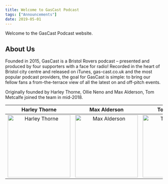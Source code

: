 ```yaml
---
title: Welcome to GasCast Podcast
tags: ["Announcements"]
date: 2019-05-01
---
```


Welcome to the GasCast Podcast website.

<script async src="//pagead2.googlesyndication.com/pagead/js/adsbygoogle.js"></script>
<!-- GasCast Blog Ad -->
<ins class="adsbygoogle"
     style="display:block"
     data-ad-client="ca-pub-8805482732507166"
     data-ad-slot="7113725307"
     data-ad-format="auto"
     data-full-width-responsive="true"></ins>
<script>
(adsbygoogle = window.adsbygoogle || []).push({});
</script>

<!--more--> 

## About Us

Founded in 2015, GasCast is a Bristol Rovers podcast – presented and produced by four supporters with a face for radio! Recorded in the heart of Bristol city centre and released on iTunes, gas-cast.co.uk and the most popular podcast providers, the goal for GasCast is simple: to bring our fellow fans a from-the-terrace view of all the latest on and off-pitch events.

Originally founded by Harley Thorne, Ollie Neno and Max Alderson, Tom Metcalfe joined the team in mid-2018.

| Harley Thorne                                                         | Max Alderson                                                              | Tom Metcalfe  | Ollie Neno |
|:---------------------------------------------------------------------:|:-----------------------------------------------------------------:|:-----:|:-------------:|
| <img src="/media/images/Harley.jpg" alt="Harley Thorne" width="200"/> | <img src="/media/images/Max.jpg" alt="Max Alderson" width="200"/> | <img src="/media/images/Mets.jpg" alt="Tom Metcalfe" width="200"/> | <img src="/media/images/Neno.jpg" alt="Ollie Neno" width="200"/> |